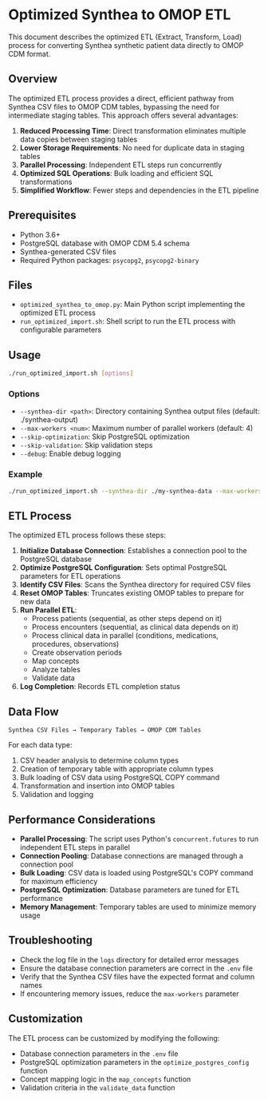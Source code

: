 # Optimized Synthea to OMOP ETL

This document describes the optimized ETL (Extract, Transform, Load) process for converting Synthea synthetic patient data directly to OMOP CDM format.

## Overview

The optimized ETL process provides a direct, efficient pathway from Synthea CSV files to OMOP CDM tables, bypassing the need for intermediate staging tables. This approach offers several advantages:

1. **Reduced Processing Time**: Direct transformation eliminates multiple data copies between staging tables
2. **Lower Storage Requirements**: No need for duplicate data in staging tables
3. **Parallel Processing**: Independent ETL steps run concurrently
4. **Optimized SQL Operations**: Bulk loading and efficient SQL transformations
5. **Simplified Workflow**: Fewer steps and dependencies in the ETL pipeline

## Prerequisites

- Python 3.6+
- PostgreSQL database with OMOP CDM 5.4 schema
- Synthea-generated CSV files
- Required Python packages: `psycopg2`, `psycopg2-binary`

## Files

- `optimized_synthea_to_omop.py`: Main Python script implementing the optimized ETL process
- `run_optimized_import.sh`: Shell script to run the ETL process with configurable parameters

## Usage

```bash
./run_optimized_import.sh [options]
```

### Options

- `--synthea-dir <path>`: Directory containing Synthea output files (default: ./synthea-output)
- `--max-workers <num>`: Maximum number of parallel workers (default: 4)
- `--skip-optimization`: Skip PostgreSQL optimization
- `--skip-validation`: Skip validation steps
- `--debug`: Enable debug logging

### Example

```bash
./run_optimized_import.sh --synthea-dir ./my-synthea-data --max-workers 8 --debug
```

## ETL Process

The optimized ETL process follows these steps:

1. **Initialize Database Connection**: Establishes a connection pool to the PostgreSQL database
2. **Optimize PostgreSQL Configuration**: Sets optimal PostgreSQL parameters for ETL operations
3. **Identify CSV Files**: Scans the Synthea directory for required CSV files
4. **Reset OMOP Tables**: Truncates existing OMOP tables to prepare for new data
5. **Run Parallel ETL**:
   - Process patients (sequential, as other steps depend on it)
   - Process encounters (sequential, as clinical data depends on it)
   - Process clinical data in parallel (conditions, medications, procedures, observations)
   - Create observation periods
   - Map concepts
   - Analyze tables
   - Validate data
6. **Log Completion**: Records ETL completion status

## Data Flow

```
Synthea CSV Files → Temporary Tables → OMOP CDM Tables
```

For each data type:
1. CSV header analysis to determine column types
2. Creation of temporary table with appropriate column types
3. Bulk loading of CSV data using PostgreSQL COPY command
4. Transformation and insertion into OMOP tables
5. Validation and logging

## Performance Considerations

- **Parallel Processing**: The script uses Python's `concurrent.futures` to run independent ETL steps in parallel
- **Connection Pooling**: Database connections are managed through a connection pool
- **Bulk Loading**: CSV data is loaded using PostgreSQL's COPY command for maximum efficiency
- **PostgreSQL Optimization**: Database parameters are tuned for ETL performance
- **Memory Management**: Temporary tables are used to minimize memory usage

## Troubleshooting

- Check the log file in the `logs` directory for detailed error messages
- Ensure the database connection parameters are correct in the `.env` file
- Verify that the Synthea CSV files have the expected format and column names
- If encountering memory issues, reduce the `max-workers` parameter

## Customization

The ETL process can be customized by modifying the following:

- Database connection parameters in the `.env` file
- PostgreSQL optimization parameters in the `optimize_postgres_config` function
- Concept mapping logic in the `map_concepts` function
- Validation criteria in the `validate_data` function
